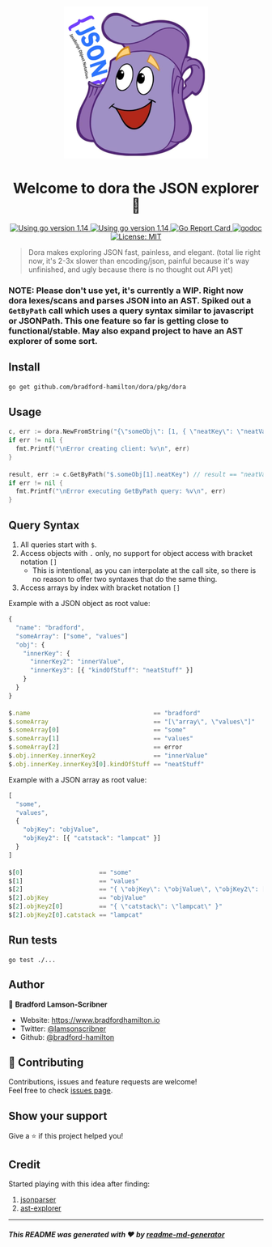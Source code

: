<div align="center">
  <img
    alt="Dora backpack with JSON"
    src="./dora.png"
    height="300px"
  />
</div>
<h1 align="center">Welcome to dora the JSON explorer 👋</h1>
<p align="center">
  <a href="https://golang.org/dl" target="_blank">
    <img alt="Using go version 1.14" src="https://img.shields.io/badge/go-1.14-9cf.svg" />
  </a>
  <a href="https://travis-ci.com/bradford-hamilton/dora" target="_blank">
    <img alt="Using go version 1.14" src="https://travis-ci.com/bradford-hamilton/dora.svg?branch=master" />
  </a>
  <a href="https://goreportcard.com/report/github.com/bradford-hamilton/dora" target="_blank">
    <img alt="Go Report Card" src="https://goreportcard.com/badge/github.com/bradford-hamilton/dora/pkg" />
  </a>
  <a href="https://godoc.org/github.com/bradford-hamilton/dora/pkg" target="_blank">
    <img alt="godoc" src="https://godoc.org/github.com/bradford-hamilton/dora/pkg?status.svg" />
  </a>
  <a href="#" target="_blank">
    <img alt="License: MIT" src="https://img.shields.io/badge/License-MIT-yellow.svg" />
  </a>
</p>

> Dora makes exploring JSON fast, painless, and elegant. (total lie right now, it's 2-3x slower than encoding/json, painful because it's way unfinished, and ugly because there is no thought out API yet)

### NOTE: Please don't use yet, it's currently a WIP. Right now dora lexes/scans and parses JSON into an AST. Spiked out a `GetByPath` call which uses a query syntax similar to javascript or JSONPath. This one feature so far is getting close to functional/stable. May also expand project to have an AST explorer of some sort.

## Install

```sh
go get github.com/bradford-hamilton/dora/pkg/dora
```

## Usage
```go
c, err := dora.NewFromString("{\"someObj\": [1, { \"neatKey\": \"neatVal\" }, true] }")
if err != nil {
  fmt.Printf("\nError creating client: %v\n", err)
}

result, err := c.GetByPath("$.someObj[1].neatKey") // result == "neatVal"
if err != nil {
  fmt.Printf("\nError executing GetByPath query: %v\n", err)
}
```

## Query Syntax

1. All queries start with `$`.
2. Access objects with `.` only, no support for object access with bracket notation `[]`
    - This is intentional, as you can interpolate at the call site, so there is no reason to offer two syntaxes that do the same thing.
3. Access arrays by index with bracket notation `[]`

 Example with a JSON object as root value:
```js
{
  "name": "bradford",
  "someArray": ["some", "values"]
  "obj": {
    "innerKey": {
      "innerKey2": "innerValue",
      "innerKey3": [{ "kindOfStuff": "neatStuff" }]
    }
  }
}

$.name                                  == "bradford"
$.someArray                             == "[\"array\", \"values\"]"
$.someArray[0]                          == "some"
$.someArray[1]                          == "values"
$.someArray[2]                          == error
$.obj.innerKey.innerKey2                == "innerValue"
$.obj.innerKey.innerKey3[0].kindOfStuff == "neatStuff"
```

 Example with a JSON array as root value:
```js
[
  "some",
  "values",
  {
    "objKey": "objValue",
    "objKey2": [{ "catstack": "lampcat" }]
  }
]

$[0]                     == "some"
$[1]                     == "values"
$[2]                     == "{ \"objKey\": \"objValue\", \"objKey2\": [{ \"catstack\": \"lampcat\" }] }"
$[2].objKey              == "objValue"
$[2].objKey2[0]          == "{ \"catstack\": \"lampcat\" }"
$[2].objKey2[0].catstack == "lampcat"
```

## Run tests

```shs
go test ./...
```

## Author

👤 **Bradford Lamson-Scribner**

* Website: https://www.bradfordhamilton.io
* Twitter: [@lamsonscribner](https://twitter.com/lamsonscribner)
* Github: [@bradford-hamilton](https://github.com/bradford-hamilton)

## 🤝 Contributing

Contributions, issues and feature requests are welcome!<br />Feel free to check [issues page](https://github.com/bradford-hamilton/dora/pkg/issues). 

## Show your support

Give a ⭐️ if this project helped you!

## Credit
Started playing with this idea after finding:
1. [jsonparser](https://github.com/buger/jsonparser)
2. [ast-explorer](https://astexplorer.net)

***
##### _This README was generated with ❤️ by [readme-md-generator](https://github.com/kefranabg/readme-md-generator)_
